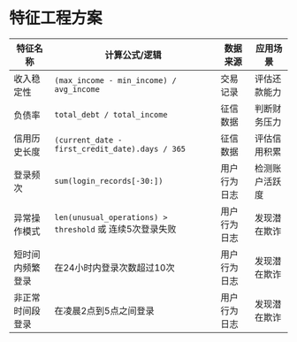 # 特征工程方案

| 特征名称 | 计算公式/逻辑 | 数据来源 | 应用场景 |
|----------|---------------|----------|----------|
| 收入稳定性 | `(max_income - min_income) / avg_income` | 交易记录 | 评估还款能力 |
| 负债率 | `total_debt / total_income` | 征信数据 | 判断财务压力 |
| 信用历史长度 | `(current_date - first_credit_date).days / 365` | 征信数据 | 评估信用积累 |
| 登录频次 | `sum(login_records[-30:])` | 用户行为日志 | 检测账户活跃度 |
| 异常操作模式 | `len(unusual_operations) > threshold` 或 连续5次登录失败 | 用户行为日志 | 发现潜在欺诈 |
| 短时间内频繁登录 | 在24小时内登录次数超过10次 | 用户行为日志 | 发现潜在欺诈 |
| 非正常时间段登录 | 在凌晨2点到5点之间登录 | 用户行为日志 | 发现潜在欺诈 |